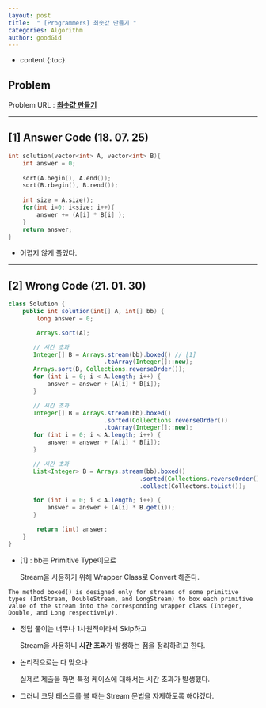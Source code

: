 ```yaml
---
layout: post
title:  " [Programmers] 최솟값 만들기 "
categories: Algorithm
author: goodGid
---
```

* content
{:toc}


## Problem 
Problem URL : **[최솟값 만들기](https://programmers.co.kr/learn/courses/30/lessons/12941)**

---

## [1] Answer Code (18. 07. 25)

``` cpp
int solution(vector<int> A, vector<int> B){
    int answer = 0;
    
    sort(A.begin(), A.end());
    sort(B.rbegin(), B.rend());
    
    int size = A.size();
    for(int i=0; i<size; i++){
        answer += (A[i] * B[i] );
    }
    return answer;
}
```

* 어렵지 않게 풀었다.

---

## [2] Wrong Code (21. 01. 30)

``` java
class Solution {
    public int solution(int[] A, int[] bb) {
        long answer = 0;

        Arrays.sort(A);

       // 시간 초과
       Integer[] B = Arrays.stream(bb).boxed() // [1]
                           .toArray(Integer[]::new);
       Arrays.sort(B, Collections.reverseOrder());
       for (int i = 0; i < A.length; i++) {
           answer = answer + (A[i] * B[i]);
       }

       // 시간 초과
       Integer[] B = Arrays.stream(bb).boxed()
                           .sorted(Collections.reverseOrder())
                           .toArray(Integer[]::new);
       for (int i = 0; i < A.length; i++) {
           answer = answer + (A[i] * B[i]);
       }

       // 시간 초과
       List<Integer> B = Arrays.stream(bb).boxed()
                                     .sorted(Collections.reverseOrder())
                                     .collect(Collectors.toList());

       for (int i = 0; i < A.length; i++) {
           answer = answer + (A[i] * B.get(i));
       }

        return (int) answer;
    }
}
```

* [1] : bb는 Primitive Type이므로 

  Stream을 사용하기 위해 Wrapper Class로 Convert 해준다.

```
The method boxed() is designed only for streams of some primitive types (IntStream, DoubleStream, and LongStream) to box each primitive value of the stream into the corresponding wrapper class (Integer, Double, and Long respectively).
```

* 정답 풀이는 너무나 1차원적이라서 Skip하고

  Stream을 사용하니 **시간 초과**가 발생하는 점을 정리하려고 한다.

* 논리적으로는 다 맞으나 

  실제로 제출을 하면 특정 케이스에 대해서는 시간 초과가 발생했다.

* 그러니 코딩 테스트를 볼 때는 Stream 문법을 자제하도록 해야겠다.